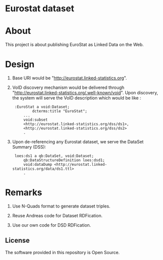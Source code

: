 # Eurostat dataset

About 
=====
This project is about publishing EuroStat as Linked Data on the Web. 


Design
======

1) Base URI would be "http://eurostat.linked-statistics.org".
2) VoID discovery mechanism would be delivered through "http://eurostat.linked-statistics.org/.well-known/void". Upon discovery, 
   the system will serve the VoID description which would be like :

		:EuroStat a void:Dataset;
    			dcterms:title "EuroStat";
			...
			void:subset
			<http://eurostat.linked-statistics.org/dss/ds1>,
			<http://eurostat.linked-statistics.org/dss/ds2>
			.

3) Upon de-referencing any Eurostat dataset, we serve the DataSet Summary (DSS):
		
		loes:ds1 a qb:DataSet, void:Dataset;
			qb:DataStructureDefinition loes:dsd1;
			void:dataDump <http://eurostat.linked-statistics.org/data/ds1.ttl>
			.
Remarks
=======
1) Use N-Quads format to generate dataset triples.

2) Reuse Andreas code for Dataset RDFication.

3) Use our own code for DSD RDFication.

## License

The software provided in this repository is Open Source.